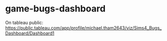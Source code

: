 # game-bugs-dashboard

On tableau public: https://public.tableau.com/app/profile/michael.tham2643/viz/Sims4_Bugs_Dashboard/Dashboard1
